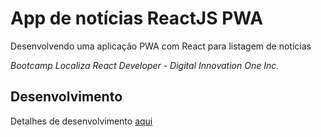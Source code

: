 # App de notícias ReactJS PWA

Desenvolvendo uma aplicação PWA com React para listagem de notícias

*Bootcamp Localiza React Developer - Digital Innovation One Inc.*

## Desenvolvimento

Detalhes de desenvolvimento [aqui](https://github.com/NeiTDutra/dio-react-pwa/blob/master/DOCUMENT.md)
